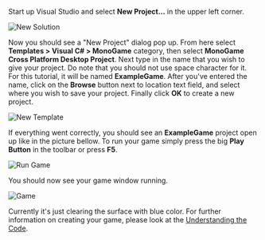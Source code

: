 Start up Visual Studio and select **New Project...** in the upper left corner.

![New Solution](images/getting_started/1_new_soulution_vs.png)

Now you should see a "New Project" dialog pop up. From here select **Templates > Visual C# > MonoGame** category, then select **MonoGame Cross Platform Desktop Project**. Next type in the name that you wish to give your project. Do note that you should not use space character for it. For this tutorial, it will be named **ExampleGame**. After you've entered the name, click on the **Browse** button next to location text field, and select where you wish to save your project. Finally click **OK** to create a new project.

![New Template](images/getting_started/1_template_dialog_vs.png)

If everything went correctly, you should see an **ExampleGame** project open up like in the picture bellow. To run your game simply press the big **Play Button** in the toolbar or press **F5**.

![Run Game](images/getting_started/1_run_game_vs.png)

You should now see your game window running.

![Game](images/getting_started/1_game_vs.png)

Currently it's just clearing the surface with blue color. For further information on creating your game, please look at the [Understanding the Code](getting_started/2_understanding_the_code.md).
